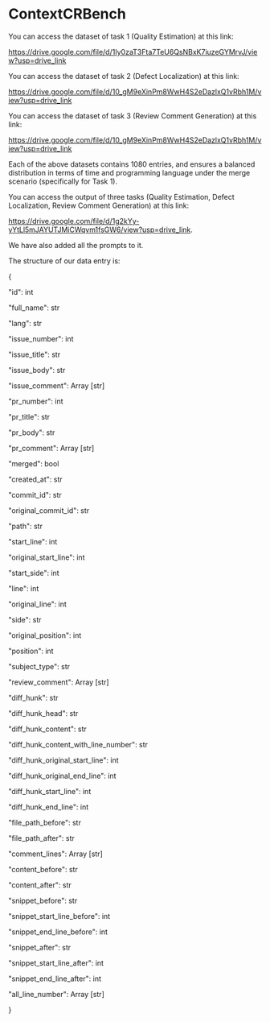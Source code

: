 # ContextCRBench

You can access the dataset of task 1 (Quality Estimation) at this link:

https://drive.google.com/file/d/1Iy0zaT3Fta7TeU6QsNBxK7iuzeGYMrvJ/view?usp=drive_link

You can access the dataset of task 2 (Defect Localization) at this link:

https://drive.google.com/file/d/10_gM9eXinPm8WwH4S2eDazlxQ1vRbh1M/view?usp=drive_link

You can access the dataset of task 3 (Review Comment Generation) at this link:

https://drive.google.com/file/d/10_gM9eXinPm8WwH4S2eDazlxQ1vRbh1M/view?usp=drive_link

Each of the above datasets contains 1080 entries, and ensures a balanced distribution in terms of time and programming language under the merge scenario (specifically for Task 1).

You can access the output of three tasks (Quality Estimation, Defect Localization, Review Comment Generation) at this link:

https://drive.google.com/file/d/1g2kYy-yYtLl5mJAYUTJMiCWqvm1fsGW6/view?usp=drive_link.

We have also added all the prompts to it.

The structure of our data entry is:

{

  "id": int
  
  "full_name": str
  
  "lang": str
  
  "issue_number": int
  
  "issue_title": str
  
  "issue_body": str
  
  "issue_comment":     Array [str]
  
  "pr_number": int
  
  "pr_title": str
  
  "pr_body": str
  
  "pr_comment":     Array [str]
  
  "merged": bool
  
  "created_at": str
  
  "commit_id": str
  
  "original_commit_id": str
  
  "path": str
  
  "start_line": int
  
  "original_start_line": int
  
  "start_side": int
  
  "line": int
  
  "original_line": int
  
  "side": str
  
  "original_position": int
  
  "position": int
  
  "subject_type": str
  
  "review_comment":     Array [str]
  
  "diff_hunk": str
  
  "diff_hunk_head": str
  
  "diff_hunk_content": str
  
  "diff_hunk_content_with_line_number": str
  
  "diff_hunk_original_start_line": int
  
  "diff_hunk_original_end_line": int
  
  "diff_hunk_start_line": int
  
  "diff_hunk_end_line": int
  
  "file_path_before": str
  
  "file_path_after": str
  
  "comment_lines":     Array [str]
  
  "content_before": str
  
  "content_after": str
  
  "snippet_before": str
  
  "snippet_start_line_before": int
  
  "snippet_end_line_before": int
  
  "snippet_after": str
  
  "snippet_start_line_after": int
  
  "snippet_end_line_after": int
  
  "all_line_number":     Array [str]

}
